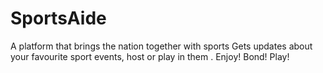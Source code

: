 # SportsAide
A platform that brings the nation together with sports Gets updates about your favourite sport events, host or play in them . Enjoy! Bond! Play!
